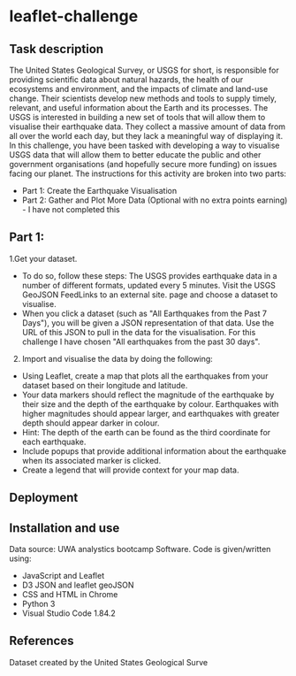 # leaflet-challenge
## Task description
The United States Geological Survey, or USGS for short, is responsible for providing scientific data about natural hazards, the health of our ecosystems and environment, and the impacts of climate and land-use change. Their scientists develop new methods and tools to supply timely, relevant, and useful information about the Earth and its processes.
The USGS is interested in building a new set of tools that will allow them to visualise their earthquake data. They collect a massive amount of data from all over the world each day, but they lack a meaningful way of displaying it. In this challenge, you have been tasked with developing a way to visualise USGS data that will allow them to better educate the public and other government organisations (and hopefully secure more funding) on issues facing our planet. The instructions for this activity are broken into two parts:
* Part 1: Create the Earthquake Visualisation
* Part 2: Gather and Plot More Data (Optional with no extra points earning) - I have not completed this
## Part 1:
1.Get your dataset. 
* To do so, follow these steps: The USGS provides earthquake data in a number of different formats, updated every 5 minutes. Visit the USGS GeoJSON FeedLinks to an external site. page and choose a dataset to visualise.
* When you click a dataset (such as "All Earthquakes from the Past 7 Days"), you will be given a JSON representation of that data. Use the URL of this JSON to pull in the data for the visualisation. For this challenge I have chosen "All earthquakes from the past 30 days".

2. Import and visualise the data by doing the following:
* Using Leaflet, create a map that plots all the earthquakes from your dataset based on their longitude and latitude.
* Your data markers should reflect the magnitude of the earthquake by their size and the depth of the earthquake by colour. Earthquakes with higher magnitudes should appear larger, and earthquakes with greater depth should appear darker in colour.
* Hint: The depth of the earth can be found as the third coordinate for each earthquake.
* Include popups that provide additional information about the earthquake when its associated marker is clicked.
* Create a legend that will provide context for your map data.
## Deployment

## Installation and use
Data source: UWA analystics bootcamp Software. Code is given/written using:
* JavaScript and Leaflet
* D3 JSON and leaflet geoJSON
* CSS and HTML in Chrome
* Python 3
* Visual Studio Code 1.84.2

## References
Dataset created by the United States Geological Surve
